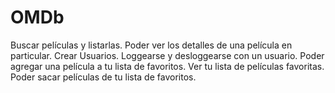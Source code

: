 # OMDb
Buscar películas y listarlas.
Poder ver los detalles de una película en particular.
Crear Usuarios.
Loggearse y desloggearse con un usuario.
Poder agregar una película a tu lista de favoritos.
Ver tu lista de películas favoritas.
Poder sacar películas de tu lista de favoritos.